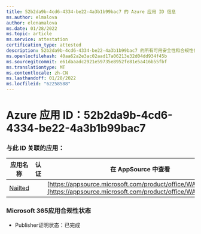 ```yaml
---
title: 52b2da9b-4cd6-4334-be22-4a3b1b99bac7 的 Azure 应用 ID 信息
ms.author: elmalova
author: elenamalova
ms.date: 01/28/2022
ms.topic: article
ms.service: attestation
certification_type: attested
description: 52b2da9b-4cd6-4334-be22-4a3b1b99bac7 的所有可用安全性和合规性信息。
ms.openlocfilehash: 40aa62a2e3ac02aad17a06213e32d04dd934f45b
ms.sourcegitcommit: e61daaadc2921e59735e8952fe81e5a416b55fbf
ms.translationtype: MT
ms.contentlocale: zh-CN
ms.lasthandoff: 01/28/2022
ms.locfileid: "62258588"
---
```

# <a name="azure-app-id-52b2da9b-4cd6-4334-be22-4a3b1b99bac7"></a>Azure 应用 ID：52b2da9b-4cd6-4334-be22-4a3b1b99bac7


### <a name="apps-associated-with-this-id"></a>与此 ID 关联的应用：
| **应用名称** | **认证** | **在 AppSource 中查看** |
|--------------|---------------|-----------------------|
| [Nailted](https://docs.microsoft.com/microsoft-365-app-certification/forward/WA200003375) |  | [https://appsource.microsoft.com/product/office/WA200003375](https://appsource.microsoft.com/product/office/WA200003375) |

### <a name="microsoft-365-app-compliance-status"></a>Microsoft 365应用合规性状态
- Publisher证明状态：已完成
